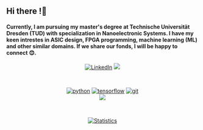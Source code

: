 ## Hi there !👋  
#### Currently, I am pursuing my master's degree at Technische Universität Dresden (TUD) with specialization in Nanoelectronic Systems. I have my keen intrestes in ASIC design, FPGA programming, machine learning (ML) and other similar domains. If we share our fonds, I will be happy to connect 😊.

<p align="center">
<a href="https://www.linkedin.com/in/mohd-danish-khursheed-1a5793177/"><img src="https://img.shields.io/badge/LinkedIn--_.svg?style=social&logo=linkedin" alt="LinkedIn"></a>
<a href="https://twitter.com/that_danish1"><img src="https://img.shields.io/twitter/follow/that_danish1?label=Follow%20%21&style=social"></a>
</p>
<br>

<p align="center">
  <a href="https://github.com/thatdanish/"><img src="https://img.shields.io/badge/python-DAA520.svg?style=for-the-badge&logo=python&logoColor=black" alt="python"></a>
	<a href="https://github.com/thatdanish/"><img src="https://img.shields.io/badge/tensorflow-FF6F00.svg?style=for-the-badge&logo=tensorflow&logoColor=white" alt="tensorflow"></a>
	<a href="https://github.com/thatdanish/"><img src="https://img.shields.io/badge/git-F05032.svg?style=for-the-badge&logo=git&logoColor=white" alt="git"></a>
	<br>
	<a href="https://github.com/thatdanish/"><img src="https://forthebadge.com/images/badges/built-with-love.svg"></a>
	
</p><br>

<p align="center">
<a href="https://github.com/drhorseman/dotfiles_ikigai">
<img align="center" src="https://github-readme-stats.vercel.app/api?username=thatdanish&show_icons=true&title_color=fff&icon_color=79ff97&text_color=9f9f9f&bg_color=151515" alt="Statistics"/>
</a></p><br>
















<!--
**thatdanish/thatdanish** is a ✨ _special_ ✨ repository because its `README.md` (this file) appears on your GitHub profile.

Here are some ideas to get you started:

- 🔭 I’m currently working on ...
- 🌱 I’m currently learning ...
- 👯 I’m looking to collaborate on ...
- 🤔 I’m looking for help with ...
- 💬 Ask me about ...
- 📫 How to reach me: ...
- 😄 Pronouns: ...
- ⚡ Fun fact: ...
-->

